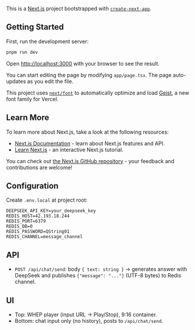 This is a [Next.js](https://nextjs.org) project bootstrapped with [`create-next-app`](https://nextjs.org/docs/app/api-reference/cli/create-next-app).

## Getting Started

First, run the development server:

```bash
pnpm run dev
```

Open [http://localhost:3000](http://localhost:3000) with your browser to see the result.

You can start editing the page by modifying `app/page.tsx`. The page auto-updates as you edit the file.

This project uses [`next/font`](https://nextjs.org/docs/app/building-your-application/optimizing/fonts) to automatically optimize and load [Geist](https://vercel.com/font), a new font family for Vercel.

## Learn More

To learn more about Next.js, take a look at the following resources:

- [Next.js Documentation](https://nextjs.org/docs) - learn about Next.js features and API.
- [Learn Next.js](https://nextjs.org/learn) - an interactive Next.js tutorial.

You can check out [the Next.js GitHub repository](https://github.com/vercel/next.js) - your feedback and contributions are welcome!

## Configuration

Create `.env.local` at project root:

```
DEEPSEEK_API_KEY=your_deepseek_key
REDIS_HOST=42.193.18.244
REDIS_PORT=6379
REDIS_DB=0
REDIS_PASSWORD=QString01
REDIS_CHANNEL=message_channel
```

## API

- `POST /api/chat/send`: body `{ text: string }` → generates answer with DeepSeek and publishes `{"message": "..."}` (UTF-8 bytes) to Redis channel.

## UI

- Top: WHEP player (input URL → Play/Stop), 9:16 container.
- Bottom: chat input only (no history), posts to `/api/chat/send`.
